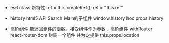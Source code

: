 - es6 class 新特性
  ref = this.createRef();
  ref = "this.ref"

- history html5 API
  Search Main的子组件
  window.history
  hoc  props history
  <Route><Search/></Route>
- 高阶组件
  能返回组件的函数，接受组件作为参数，高阶组件
  withRouter react-router-dom 封装一个组件 并为之提供 this.props.location